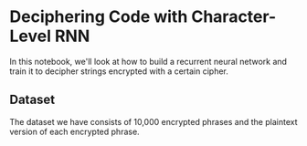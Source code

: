 # Deciphering Code with Character-Level RNN

In this notebook, we'll look at how to build a recurrent neural network and train it to decipher strings encrypted with a certain cipher.

## Dataset
The dataset we have consists of 10,000 encrypted phrases and the plaintext version of each encrypted phrase.
